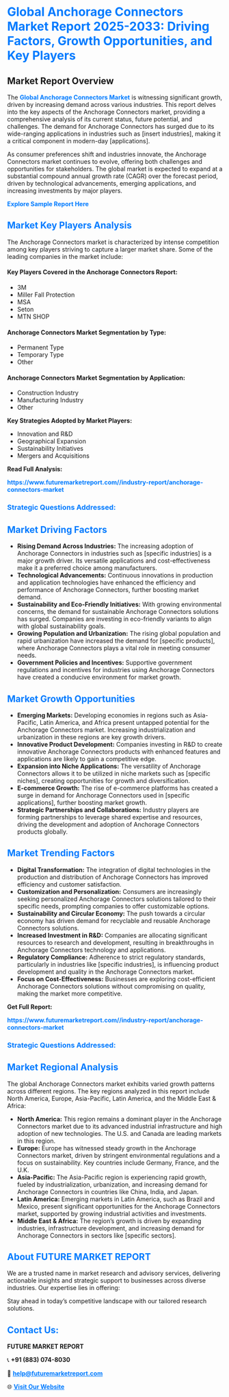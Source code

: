 <h1 style="color: #007BFF;">Global Anchorage Connectors Market Report 2025-2033: Driving Factors, Growth Opportunities, and Key Players</h1>

<section id="overview">
<h2>Market Report Overview</h2>
<p>The <a href="https://www.futuremarketreport.com//industry-report/anchorage-connectors-market" style="color: #007BFF; text-decoration: none;"><strong>Global Anchorage Connectors Market</strong></a> is witnessing significant growth, driven by increasing demand across various industries. This report delves into the key aspects of the Anchorage Connectors market, providing a comprehensive analysis of its current status, future potential, and challenges. The demand for Anchorage Connectors has surged due to its wide-ranging applications in industries such as [insert industries], making it a critical component in modern-day [applications].</p>
<p>As consumer preferences shift and industries innovate, the Anchorage Connectors market continues to evolve, offering both challenges and opportunities for stakeholders. The global market is expected to expand at a substantial compound annual growth rate (CAGR) over the forecast period, driven by technological advancements, emerging applications, and increasing investments by major players.</p>
</section>

<section id="overview">
<p><a href="https://www.futuremarketreport.com//request-sample/reportId=46752" style="color: #007BFF; text-decoration: none;"><strong>Explore Sample Report Here</strong></a></p>
</section>

<section id="key-players">
<h2 style="color: #007BFF;">Market Key Players Analysis</h2>
<p>The Anchorage Connectors market is characterized by intense competition among key players striving to capture a larger market share. Some of the leading companies in the market include:</p>
<h4>Key Players Covered in the Anchorage Connectors Report:</h4>
<ul><li>3M</li><li>Miller Fall Protection</li><li>MSA</li><li>Seton</li><li>MTN SHOP</li></ul>
<h4>Anchorage Connectors Market Segmentation by Type:</h4>
<ul><li>Permanent Type</li><li>Temporary Type</li><li>Other</li></ul>

<h4>Anchorage Connectors Market Segmentation by Application:</h4>
<ul><li>Construction Industry</li><li>Manufacturing Industry</li><li>Other</li></ul>
<p><strong>Key Strategies Adopted by Market Players:</strong></p>
<ul>
<li>Innovation and R&D</li>
<li>Geographical Expansion</li>
<li>Sustainability Initiatives</li>
<li>Mergers and Acquisitions</li>
</ul>
</section>

<section>
<p><strong>Read Full Analysis: </strong></p><a href="https://www.futuremarketreport.com//industry-report/anchorage-connectors-market" style="color: #007BFF; text-decoration: none;"><strong>https://www.futuremarketreport.com//industry-report/anchorage-connectors-market</strong></a>
<h3 style="color: #007BFF;">Strategic Questions Addressed:</h3>
</section>

<section id="driving-factors">
<h2 style="color: #007BFF;">Market Driving Factors</h2>
<ul>
<li><strong>Rising Demand Across Industries:</strong> The increasing adoption of Anchorage Connectors in industries such as [specific industries] is a major growth driver. Its versatile applications and cost-effectiveness make it a preferred choice among manufacturers.</li>
<li><strong>Technological Advancements:</strong> Continuous innovations in production and application technologies have enhanced the efficiency and performance of Anchorage Connectors, further boosting market demand.</li>
<li><strong>Sustainability and Eco-Friendly Initiatives:</strong> With growing environmental concerns, the demand for sustainable Anchorage Connectors solutions has surged. Companies are investing in eco-friendly variants to align with global sustainability goals.</li>
<li><strong>Growing Population and Urbanization:</strong> The rising global population and rapid urbanization have increased the demand for [specific products], where Anchorage Connectors plays a vital role in meeting consumer needs.</li>
<li><strong>Government Policies and Incentives:</strong> Supportive government regulations and incentives for industries using Anchorage Connectors have created a conducive environment for market growth.</li>
</ul>
</section>

<section id="growth-opportunities">
<h2 style="color: #007BFF;">Market Growth Opportunities</h2>
<ul>
<li><strong>Emerging Markets:</strong> Developing economies in regions such as Asia-Pacific, Latin America, and Africa present untapped potential for the Anchorage Connectors market. Increasing industrialization and urbanization in these regions are key growth drivers.</li>
<li><strong>Innovative Product Development:</strong> Companies investing in R&D to create innovative Anchorage Connectors products with enhanced features and applications are likely to gain a competitive edge.</li>
<li><strong>Expansion into Niche Applications:</strong> The versatility of Anchorage Connectors allows it to be utilized in niche markets such as [specific niches], creating opportunities for growth and diversification.</li>
<li><strong>E-commerce Growth:</strong> The rise of e-commerce platforms has created a surge in demand for Anchorage Connectors used in [specific applications], further boosting market growth.</li>
<li><strong>Strategic Partnerships and Collaborations:</strong> Industry players are forming partnerships to leverage shared expertise and resources, driving the development and adoption of Anchorage Connectors products globally.</li>
</ul>
</section>

<section id="trending-factors">
<h2 style="color: #007BFF;">Market Trending Factors</h2>
<ul>
<li><strong>Digital Transformation:</strong> The integration of digital technologies in the production and distribution of Anchorage Connectors has improved efficiency and customer satisfaction.</li>
<li><strong>Customization and Personalization:</strong> Consumers are increasingly seeking personalized Anchorage Connectors solutions tailored to their specific needs, prompting companies to offer customizable options.</li>
<li><strong>Sustainability and Circular Economy:</strong> The push towards a circular economy has driven demand for recyclable and reusable Anchorage Connectors solutions.</li>
<li><strong>Increased Investment in R&D:</strong> Companies are allocating significant resources to research and development, resulting in breakthroughs in Anchorage Connectors technology and applications.</li>
<li><strong>Regulatory Compliance:</strong> Adherence to strict regulatory standards, particularly in industries like [specific industries], is influencing product development and quality in the Anchorage Connectors market.</li>
<li><strong>Focus on Cost-Effectiveness:</strong> Businesses are exploring cost-efficient Anchorage Connectors solutions without compromising on quality, making the market more competitive.</li>
</ul>
</section>

<section>
<p><strong>Get Full Report: </strong></p><a href="https://www.futuremarketreport.com//industry-report/anchorage-connectors-market" style="color: #007BFF; text-decoration: none;"><strong>https://www.futuremarketreport.com//industry-report/anchorage-connectors-market</strong></a>
<h3 style="color: #007BFF;">Strategic Questions Addressed:</h3>
</section>


<section id="regional-analysis">
<h2 style="color: #007BFF;">Market Regional Analysis</h2>
<p>The global Anchorage Connectors market exhibits varied growth patterns across different regions. The key regions analyzed in this report include North America, Europe, Asia-Pacific, Latin America, and the Middle East & Africa:</p>
<ul>
<li><strong>North America:</strong> This region remains a dominant player in the Anchorage Connectors market due to its advanced industrial infrastructure and high adoption of new technologies. The U.S. and Canada are leading markets in this region.</li>
<li><strong>Europe:</strong> Europe has witnessed steady growth in the Anchorage Connectors market, driven by stringent environmental regulations and a focus on sustainability. Key countries include Germany, France, and the U.K.</li>
<li><strong>Asia-Pacific:</strong> The Asia-Pacific region is experiencing rapid growth, fueled by industrialization, urbanization, and increasing demand for Anchorage Connectors in countries like China, India, and Japan.</li>
<li><strong>Latin America:</strong> Emerging markets in Latin America, such as Brazil and Mexico, present significant opportunities for the Anchorage Connectors market, supported by growing industrial activities and investments.</li>
<li><strong>Middle East & Africa:</strong> The region’s growth is driven by expanding industries, infrastructure development, and increasing demand for Anchorage Connectors in sectors like [specific sectors].</li>
</ul>
</section>

<footer>
<h2 style="color: #007BFF;">About FUTURE MARKET REPORT</h2>
<p>We are a trusted name in market research and advisory services, delivering actionable insights and strategic support to businesses across diverse industries. Our expertise lies in offering:</p>

<p>Stay ahead in today’s competitive landscape with our tailored research solutions.</p>

<h2 style="color: #007BFF;">Contact Us:</h2>
<p><strong>FUTURE MARKET REPORT</strong></p>
<p>📞 <strong>+91 (883) 074-8030</strong></p>
<p>📧 <strong><a href="mailto:help@futuremarketreport.com" style="color: #007BFF;">help@futuremarketreport.com</a></strong></p>
<p>🌐 <strong><a href="https://www.futuremarketreport.com/" style="color: #007BFF;">Visit Our Website</a></strong></p>
</footer>